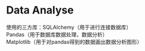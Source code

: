 # Data Analyse

使用的三方库：SQLAlchemy（用于进行连接数据库）  
             Pandas（用于数据库数据处理，数据分析）  
             Matplotlib（用于对pandas得到的数据画出数据分析图形）  
